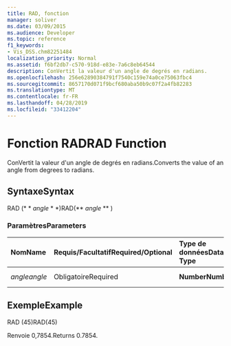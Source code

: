 ```yaml
---
title: RAD, fonction
manager: soliver
ms.date: 03/09/2015
ms.audience: Developer
ms.topic: reference
f1_keywords:
- Vis_DSS.chm82251484
localization_priority: Normal
ms.assetid: f6bf2db7-c570-918d-e83e-7a6c8eb64544
description: ConVertit la valeur d'un angle de degrés en radians.
ms.openlocfilehash: 256e62890384791f7540c159e74a0ce75063fbc4
ms.sourcegitcommit: 8657170d071f9bcf680aba50b9c07f2a4fb82283
ms.translationtype: MT
ms.contentlocale: fr-FR
ms.lasthandoff: 04/28/2019
ms.locfileid: "33412204"
---
```

# <a name="rad-function"></a><span data-ttu-id="f2a69-103">Fonction RAD</span><span class="sxs-lookup"><span data-stu-id="f2a69-103">RAD Function</span></span>

<span data-ttu-id="f2a69-104">ConVertit la valeur d'un angle de degrés en radians.</span><span class="sxs-lookup"><span data-stu-id="f2a69-104">Converts the value of an angle from degrees to radians.</span></span>
  
## <a name="syntax"></a><span data-ttu-id="f2a69-105">Syntaxe</span><span class="sxs-lookup"><span data-stu-id="f2a69-105">Syntax</span></span>

<span data-ttu-id="f2a69-106">RAD (\* \* *angle* \* \*)</span><span class="sxs-lookup"><span data-stu-id="f2a69-106">RAD(\*\* *angle* \*\* )</span></span> 
  
### <a name="parameters"></a><span data-ttu-id="f2a69-107">Paramètres</span><span class="sxs-lookup"><span data-stu-id="f2a69-107">Parameters</span></span>

|<span data-ttu-id="f2a69-108">**Nom**</span><span class="sxs-lookup"><span data-stu-id="f2a69-108">**Name**</span></span>|<span data-ttu-id="f2a69-109">**Requis/Facultatif**</span><span class="sxs-lookup"><span data-stu-id="f2a69-109">**Required/Optional**</span></span>|<span data-ttu-id="f2a69-110">**Type de données**</span><span class="sxs-lookup"><span data-stu-id="f2a69-110">**Data Type**</span></span>|<span data-ttu-id="f2a69-111">**Description**</span><span class="sxs-lookup"><span data-stu-id="f2a69-111">**Description**</span></span>|
|:-----|:-----|:-----|:-----|
| <span data-ttu-id="f2a69-112">_angle_</span><span class="sxs-lookup"><span data-stu-id="f2a69-112">_angle_</span></span> <br/> |<span data-ttu-id="f2a69-113">Obligatoire</span><span class="sxs-lookup"><span data-stu-id="f2a69-113">Required</span></span>  <br/> |<span data-ttu-id="f2a69-114">**Number**</span><span class="sxs-lookup"><span data-stu-id="f2a69-114">**Number**</span></span> <br/> |<span data-ttu-id="f2a69-115">Angle à convertir</span><span class="sxs-lookup"><span data-stu-id="f2a69-115">The angle to convert.</span></span>  <br/> |
   
## <a name="example"></a><span data-ttu-id="f2a69-116">Exemple</span><span class="sxs-lookup"><span data-stu-id="f2a69-116">Example</span></span>

<span data-ttu-id="f2a69-117">RAD (45)</span><span class="sxs-lookup"><span data-stu-id="f2a69-117">RAD(45)</span></span> 
  
<span data-ttu-id="f2a69-118">Renvoie 0,7854.</span><span class="sxs-lookup"><span data-stu-id="f2a69-118">Returns 0.7854.</span></span> 
  

